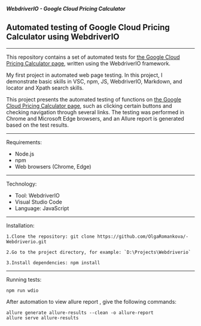 **_WebdriverIO - Google Cloud Pricing Calculator_**

## Automated testing of Google Cloud Pricing Calculator using WebdriverIO

---

This repository contains a set of automated tests for [the Google Cloud Pricing Calculator page](https://cloud.google.com/products/calculator?hl=ru "Google Cloud Pricing Calculator"),
written using the WebdriverIO framework.

My first project in automated web page testing. In this project, I demonstrate basic skills
in VSC, npm, JS, WebdriverIO, Markdown, and locator and Xpath search skills.

This project presents the automated testing of functions on [the Google Cloud Pricing Calculator page](https://cloud.google.com/products/calculator?hl=ru "Google Cloud Pricing Calculator"),
such as clicking certain buttons and checking navigation through several links.
The testing was performed in Chrome and Microsoft Edge browsers, and an Allure report
is generated based on the test results.

---

Requirements:

- Node.js
- npm
- Web browsers (Chrome, Edge)

---

Technology:

- Tool: WebdriverIO
- Visual Studio Code
- Language: JavaScript

---

Installation:

    1.Clone the repository: git clone https://github.com/OlgaRomankova/-Webdriverio.git
    
    2.Go to the project directory, for example: `D:\Projects\Webdriverio`
    
    3.Install dependencies: npm install

---

Running tests:

```
npm run wdio
```

After automation to view allure report , give the following commands:

```
allure generate allure-results --clean -o allure-report
allure serve allure-results
```
